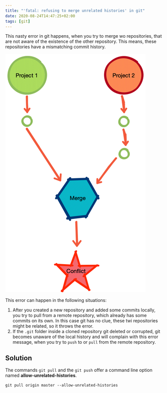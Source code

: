 ```yaml
---
title: "'fatal: refusing to merge unrelated histories' in git"
date: 2020-08-24T14:47:25+02:00
tags: [git]
---
```


This nasty error in git happens, when you try to merge wo repositories, that are not aware of the existence of the other repository. This means, these repositories have a mismatching commit history. 

<!--more-->

![Unrelated histories](/img/fatal-git-unrelated-history.png)

This error can happen in the following situations:

1. After you created a new repository and added some commits locally, you try to pull from a remote repository, which already has some commits on its own. In this case git has no clue, these twi repositories might be related, so it throws the error.
2. If the `.git` folder inside a cloned repository git deleted or corrupted, git becomes unaware of the local history and will complain with this error message, when you try to `push` to or `pull` from the remote repository.

## Solution

The commands `git pull` and the `git push` offer a command line option named **allow-unrelated-histories**. 

```
git pull origin master --allow-unrelated-histories
```